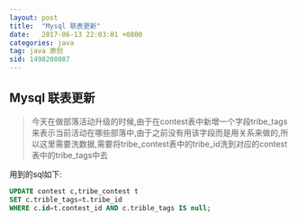 ```yaml
---
layout: post
title:  "Mysql 联表更新"
date:   2017-06-13 22:03:01 +0800
categories: java
tag: java 原创
sid: 1498208087
---
```


## Mysql 联表更新

> 今天在做部落活动升级的时候,由于在contest表中新增一个字段tribe_tags来表示当前活动在哪些部落中,由于之前没有用该字段而是用关系来做的,所以这里需要洗数据,需要将tribe_contest表中的tribe_id洗到对应的contest表中的tribe_tags中去


用到的sql如下:
~~~sql
UPDATE contest c,tribe_contest t
SET c.trible_tags=t.tribe_id
WHERE c.id=t.contest_id AND c.trible_tags IS null;
~~~
